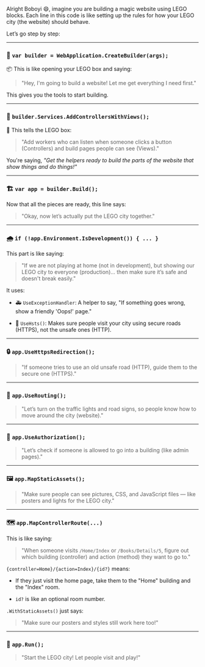 Alright Boboyi 😄, imagine you are building a magic website using LEGO blocks. Each line in this code is like setting up the rules for how your LEGO city (the website) should behave.

Let’s go step by step:

---

### 🧱 `var builder = WebApplication.CreateBuilder(args);`

📦 This is like opening your LEGO box and saying:

> "Hey, I'm going to build a website! Let me get everything I need first."

This gives you the tools to start building.

---

### 🧰 `builder.Services.AddControllersWithViews();`

👷 This tells the LEGO box:

> "Add workers who can listen when someone clicks a button (Controllers) and build pages people can see (Views)."

You're saying, _"Get the helpers ready to build the parts of the website that show things and do things!"_

---

### 🏗️ `var app = builder.Build();`

Now that all the pieces are ready, this line says:

> "Okay, now let’s actually put the LEGO city together."

---

### 🌧️ `if (!app.Environment.IsDevelopment()) { ... }`

This part is like saying:

> "If we are not playing at home (not in development), but showing our LEGO city to everyone (production)... then make sure it’s safe and doesn't break easily."

It uses:

- 🚑 `UseExceptionHandler`: A helper to say, "If something goes wrong, show a friendly 'Oops!' page."
    
- 🔐 `UseHsts()`: Makes sure people visit your city using secure roads (HTTPS), not the unsafe ones (HTTP).
    

---

### 🔒 `app.UseHttpsRedirection();`

> "If someone tries to use an old unsafe road (HTTP), guide them to the secure one (HTTPS)."

---

### 🚦 `app.UseRouting();`

> "Let’s turn on the traffic lights and road signs, so people know how to move around the city (website)."

---

### 🛂 `app.UseAuthorization();`

> "Let’s check if someone is allowed to go into a building (like admin pages)."

---

### 🖼️ `app.MapStaticAssets();`

> "Make sure people can see pictures, CSS, and JavaScript files — like posters and lights for the LEGO city."

---

### 🗺️ `app.MapControllerRoute(...)`

This is like saying:

> "When someone visits `/Home/Index` or `/Books/Details/5`, figure out which building (controller) and action (method) they want to go to."

`{controller=Home}/{action=Index}/{id?}` means:

- If they just visit the home page, take them to the "Home" building and the "Index" room.
    
- `id?` is like an optional room number.
    

`.WithStaticAssets()` just says:

> "Make sure our posters and styles still work here too!"

---

### 🏁 `app.Run();`

> "Start the LEGO city! Let people visit and play!"

